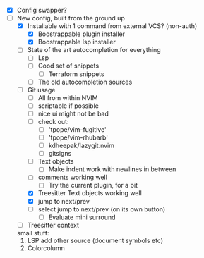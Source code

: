 - [x] Config swapper?
- [ ] New config, built from the ground up
    - [x] Installable with 1 command from external VCS? (non-auth)
        - [x] Boostrappable plugin installer
        - [x] Boostrappable lsp installer
    - [ ] State of the art autocompletion for everything
        - [ ] Lsp
        - [ ] Good set of snippets
            - [ ] Terraform snippets
        - [ ] The old autocompletion sources
    - [ ] Git usage
        - [ ] All from within NVIM
        - [ ] scriptable if possible
        - [ ] nice ui might not be bad
        - [ ] check out:
            - [ ] 'tpope/vim-fugitive'
            - [ ] 'tpope/vim-rhubarb'
            - [ ] kdheepak/lazygit.nvim
            - [ ] gitsigns
        - [ ] Text objects
            - [ ] Make indent work with newlines in between
        - [ ] comments working well
            - [ ] Try the current plugin, for a bit
        - [x] Treesitter Text objects working well
        - [x] jump to next/prev
        - [ ] select jump to next/prev (on its own button)
            - [ ] Evaluate mini surround
    - [ ] Treesitter context

    small stuff:
    1. LSP add other source (document symbols etc)
    2. Colorcolumn

